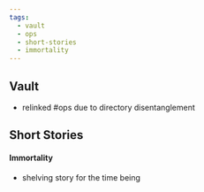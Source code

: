 ```yaml
---
tags:
  - vault
  - ops
  - short-stories
  - immortality
---
```

## Vault
- relinked #ops  due to directory disentanglement
## Short Stories
#### Immortality
- shelving story for the time being